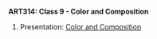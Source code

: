 **ART314: Class 9 - Color and Composition**

1. Presentation: [Color and Composition](https://docs.google.com/presentation/d/1URU2BvD1gV4luDzKdA183GtGHPAUytRvq955UZkv1sY/edit?usp=sharing)

